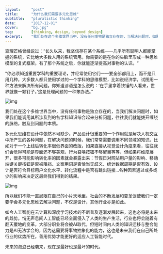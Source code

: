 ```yaml
---
layout:     "post"
title:      "为什么我们需要多元化思维"
subtitle:   "pluralistic thinking"
date:       "2017-12-01"
cover:      "bg.jpg"
tag:        [thinking, design, beyond design]
excerpt:    "我们处在这个多维世界当中，没有任何事物是独立存在的，当解决问题时，如果我们能调用其所涉及到的各学科知识综合起来分析问题..."
---
```


查理芒格曾经说过：“长久以来，我坚信存在某个系统——几乎所有聪明人都能掌握的系统，它比绝大多数人用的系统管用。你需要的是在你的头脑里形成一种思维模型的复式框架。有了那个系统之后，你就能逐渐提高对事物的认识。“

"你必须知道重要学科的重要理论，并经常使用它们——要全部都用上，而不是只用几种。大多数人都只使用学过的一个学科的思维模型，比如说经济学，试图用一种方法来解决所有问题。你知道谚语是怎么说的：‘在手里拿着铁锤的人看来，世界就像一颗钉子。’这是处理问题的一种笨办法。”

![img](https://i.loli.net/2018/07/10/5b441a5d150c1.jpg)

我们处在这个多维世界当中，没有任何事物是独立存在的，当我们解决问题时，如果我们能调用其所涉及到的各学科知识综合起来分析问题，往往我们就能拨开缠绕的脉络，触及到问题的本质。

多元化思维在设计中依然不可缺少，产品设计很重要的一个作用就是解决人机交互中所产生的各种问题，在解决问题的时候，我们常常需要调用不同领域的知识。比如对于一个上线后转化率很低界面的改版，如果直接从视觉设计角度来看，往往我们会觉得可能是界面还不够美观，行为召唤按钮不够醒目等等，但如果将维度展开，很多可能影响转化率的因素就会暴露出来：节假日对网站用户量的影响、移动端键关键按钮是否被阻挡、文案用词是否恰当无歧义、统计数据周期是否有效、设计是否符合目标用户文化水平、转化流程中是否有跳出链接…各种因素通过或多或少的影响来决定这最终我们得到的结果。

![img](https://i.loli.net/2018/07/10/5b441a7c443aa.jpg)

所以我们不能一直局限在自己的小片天地里，社会的不断发展和变革促使我们一定要学会多元化思维去解决问题，不仅是设计，其他行业亦是如此。

如今人工智能在云计算和深度学习技术的不断普及逐渐发展起来，这也必将是未来的趋势，悄无声息间人工智能已经全面侵入了人类的生产生活，行业也将会随着有翻天覆地的变革，大部分职业将会被AI取代。但短时间内人类的知识迁移与整合能力是AI无法学会的，因为这需要将事物抽象化的能力，这也是未来我们在自己所处行业的优势所在，善用优势才能更好的适应人工智能时代。

未来的海浪已经袭来，现在是最好也是最坏的时代。
